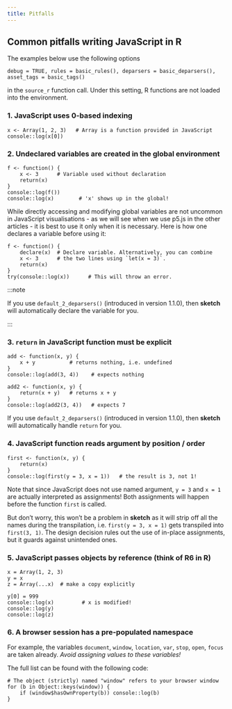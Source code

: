 ```yaml
---  
title: Pitfalls  
---
```


## Common pitfalls writing JavaScript in R

The examples below use the following options

    debug = TRUE, rules = basic_rules(), deparsers = basic_deparsers(), asset_tags = basic_tags()

in the `source_r` function call. Under this setting, R functions are not
loaded into the environment.

### 1. JavaScript uses 0-based indexing

``` sketch
x <- Array(1, 2, 3)   # Array is a function provided in JavaScript
console::log(x[0])
```

### 2. Undeclared variables are created in the global environment

``` sketch
f <- function() {
    x <- 3      # Variable used without declaration
    return(x)
}
console::log(f())
console::log(x)        # 'x' shows up in the global!
```

While directly accessing and modifying global variables are not uncommon
in JavaScript visualisations - as we will see when we use p5.js in the
other articles - it is best to use it only when it is necessary. Here is
how one declares a variable before using it:

``` sketch
f <- function() {
    declare(x)  # Declare variable. Alternatively, you can combine
    x <- 3      # the two lines using `let(x = 3)`.
    return(x)
}
try(console::log(x))      # This will throw an error.
```

:::note

If you use `default_2_deparsers()` (introduced in version 1.1.0), then
**sketch** will automatically declare the variable for you.

:::

### 3. `return` in JavaScript function must be explicit

``` sketch
add <- function(x, y) { 
    x + y           # returns nothing, i.e. undefined
}  
console::log(add(3, 4))    # expects nothing

add2 <- function(x, y) { 
    return(x + y)   # returns x + y
}
console::log(add2(3, 4))   # expects 7
```

<div class="note">

If you use `default_2_deparsers()` (introduced in version 1.1.0), then
**sketch** will automatically handle `return` for you.

</div>

### 4. JavaScript function reads argument by position / order

``` sketch
first <- function(x, y) { 
    return(x)
}
console::log(first(y = 3, x = 1))   # the result is 3, not 1!
```

Note that since JavaScript does not use named argument, `y = 3` and
`x = 1` are actually interpreted as assignments! Both assignments will
happen before the function `first` is called.

But don’t worry, this won’t be a problem in **sketch** as it will strip
off all the names during the transpilation, i.e. `first(y = 3, x = 1)`
gets transpiled into `first(3, 1)`. The design decision rules out the
use of in-place assignments, but it guards against unintended ones.

### 5. JavaScript passes objects by reference (think of R6 in R)

``` sketch
x = Array(1, 2, 3)
y = x
z = Array(...x)  # make a copy explicitly

y[0] = 999
console::log(x)         # x is modified!
console::log(y)
console::log(z)
```

### 6. A browser session has a pre-populated namespace

For example, the variables `document`, `window`, `location`, `var`,
`stop`, `open`, `focus` are taken already. *Avoid assigning values to
these variables!*

The full list can be found with the following code:

``` sketch
# The object (strictly) named "window" refers to your browser window
for (b in Object::keys(window)) {
    if (window$hasOwnProperty(b)) console::log(b)
}
```

<link href="../css/docs-styles.css" rel="stylesheet"></link>
